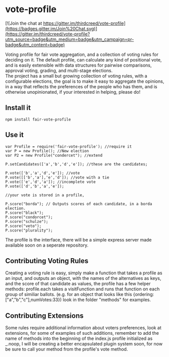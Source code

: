 vote-profile
============

[![Join the chat at https://gitter.im/thirdcreed/vote-profile](https://badges.gitter.im/Join%20Chat.svg)](https://gitter.im/thirdcreed/vote-profile?utm_source=badge&utm_medium=badge&utm_campaign=pr-badge&utm_content=badge)

Voting profile for fair vote aggregation, and a collection of voting rules for deciding on it.  The default profile, can calculate any kind of positional vote, 
and is easily extensible with data structures for pairwise comparisons, approval voting, grading, and multi-stage elections.  
The project has a small but growing collection of voting rules, with a configurable elections, the goal is to make it easy to aggregate the opinions, 
in a way that reflects the preferences of the people who has them, and is otherwise unopinionated, if your interested in helping, please do! 


Install it
----------

    npm install fair-vote-profile

Use it
------

    var Profile = require('fair-vote-profile'); //require it
    var P = new Profile(); //New election
    var P2 = new Profile("condercet"); //extend

    P.setCandidates(['a','b','d','e']); //these are the candidates;
   
    P.vote(['b','a','d','e']); //vote
    P.vote([['b','a'],'e','d']); //vote with a tie
    P.vote(['e','d','a']); //incomplete vote
    P.vote(['d','b','a','e']);
    
    //your vote is stored in a profile, 
   
    P.score("borda"); // Outputs scores of each candidate, in a borda election.
    P.score("black");
    P.score("condorcet");
    P.score("schulze");
    P.score("veto");
    P.score("plurality");

The profile is the interface, there will be a simple express server made available soon on a seperate repository.
    
 
Contributing Voting Rules
-------------------------

Creating a voting rule is easy, simply make a function that takes a profile as an input, and outputs an object, with the names of the alternatives as keys, and the score of that candidate as values, the profile has a few helper methods: profile.each takes a visitFunction and runs that function on each group of similiar ballots. (e.g. for an object that looks like this {ordering:["a","b","c"],numVotes:33}) look in the folder "methods" for examples.

Contributing Extensions
-----------------------
Some rules require additional information about voters preferences, look at extensions, for some of examples of such additions, remember to add the name of methods into the beginning of the index.js profile initialized as _.noop, I will be creating a better encapsulated plugin system soon, for now be sure to call your method from the profile's vote method.


